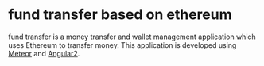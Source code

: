 # fund transfer based on ethereum
fund transfer is a money transfer and wallet management application which uses Ethereum to transfer money. This application is developed using [Meteor](https://www.meteor.com/) and [Angular2](https://angular.io).

